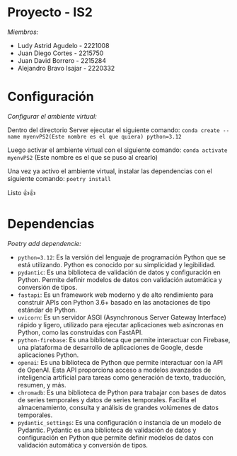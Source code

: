 # Proyecto - IS2
*Miembros:*
- Ludy Astrid Agudelo - 2221008
- Juan Diego Cortes - 2215750
- Juan David Borrero - 2215284
- Alejandro Bravo Isajar - 2220332

# Configuración
*Configurar el ambiente virtual:*

Dentro del directorio Server ejecutar el siguiente comando:
`conda create --name myenvPS2(Este nombre es el que quiera) python=3.12`

Luego activar el ambiente virtual con el siguiente comando:
`conda activate myenvPS2` (Este nombre es el que se puso al crearlo)

Una vez ya activo el ambiente virtual, instalar las dependencias con el siguiente comando:
`poetry install`

Listo 👍👍

# Dependencias 
*Poetry add dependencie:*

- `python=3.12`: Es la versión del lenguaje de programación Python que se está utilizando. Python es conocido por su simplicidad y legibilidad.
- `pydantic`: Es una biblioteca de validación de datos y configuración en Python. Permite definir modelos de datos con validación automática y conversión de tipos.
- `fastapi`: Es un framework web moderno y de alto rendimiento para construir APIs con Python 3.6+ basado en las anotaciones de tipo estándar de Python.
- `uvicorn`: Es un servidor ASGI (Asynchronous Server Gateway Interface) rápido y ligero, utilizado para ejecutar aplicaciones web asíncronas en Python, como las construidas con FastAPI.
- `python-firebase`: Es una biblioteca que permite interactuar con Firebase, una plataforma de desarrollo de aplicaciones de Google, desde aplicaciones Python.
- `openai`: Es una biblioteca de Python que permite interactuar con la API de OpenAI. Esta API proporciona acceso a modelos avanzados de inteligencia artificial para tareas como generación de texto, traducción, resumen, y más.
- `chromadb`: Es una biblioteca de Python para trabajar con bases de datos de series temporales y datos de series temporales. Facilita el almacenamiento, consulta y análisis de grandes volúmenes de datos temporales.
- `pydantic_settings`: Es una configuración o instancia de un modelo de Pydantic. Pydantic es una biblioteca de validación de datos y configuración en Python que permite definir modelos de datos con validación automática y conversión de tipos.
